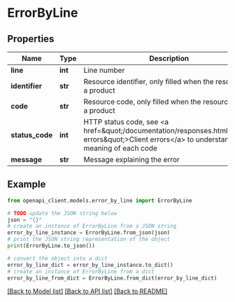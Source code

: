 # ErrorByLine


## Properties

Name | Type | Description | Notes
------------ | ------------- | ------------- | -------------
**line** | **int** | Line number | [optional] 
**identifier** | **str** | Resource identifier, only filled when the resource is a product | [optional] 
**code** | **str** | Resource code, only filled when the resource is not a product | [optional] 
**status_code** | **int** | HTTP status code, see &lt;a href&#x3D;\&quot;/documentation/responses.html#client-errors\&quot;&gt;Client errors&lt;/a&gt; to understand the meaning of each code | [optional] 
**message** | **str** | Message explaining the error | [optional] 

## Example

```python
from openapi_client.models.error_by_line import ErrorByLine

# TODO update the JSON string below
json = "{}"
# create an instance of ErrorByLine from a JSON string
error_by_line_instance = ErrorByLine.from_json(json)
# print the JSON string representation of the object
print(ErrorByLine.to_json())

# convert the object into a dict
error_by_line_dict = error_by_line_instance.to_dict()
# create an instance of ErrorByLine from a dict
error_by_line_from_dict = ErrorByLine.from_dict(error_by_line_dict)
```
[[Back to Model list]](../README.md#documentation-for-models) [[Back to API list]](../README.md#documentation-for-api-endpoints) [[Back to README]](../README.md)


